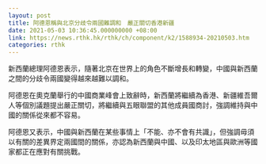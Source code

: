 ```yaml
---
layout: post
title: 阿德恩稱與北京分歧令兩國難調和　嚴正關切香港新疆
date: 2021-05-03 10:36:45.000000000 +08:00
link: https://news.rthk.hk/rthk/ch/component/k2/1588934-20210503.htm
categories: rthk
---
```


新西蘭總理阿德恩表示，隨著北京在世界上的角色不斷增長和轉變，中國與新西蘭之間的分歧令兩國變得越來越難以調和。

阿德恩在奧克蘭舉行的中國商業峰會上致辭時，新西蘭將繼續為香港、新疆維吾爾人等個別議題提出嚴正關切，將繼續與五眼聯盟的其他成員國商討，強調維持與中國的關係從來都不容易。

阿德恩又表示，中國與新西蘭在某些事情上「不能、亦不會有共識」，但強調毋須以有關的差異界定兩國間的關係，亦認為新西蘭與中國、以及印太地區與歐洲等國家都正在應對有關挑戰。
